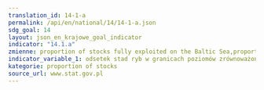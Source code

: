 ```yaml
---
translation_id: 14-1-a
permalink: /api/en/national/14/14-1-a.json
sdg_goal: 14
layout: json_en_krajowe_goal_indicator
indicator: "14.1.a"
zmienne: proportion of stocks fully exploited on the Baltic Sea,proportion of stocks non-fully exploited on the Baltic Sea,proportion of stocks overexploited on the Baltic Sea,proportion of stocks within sustainable biological limits on the Baltic Sea
indicator_variable_1: odsetek stad ryb w granicach poziomów zrównoważonych na Morzu Bałtyckim,udział zasobów rybnych w pełni wykorzystanych (fully exploited) na Morzu Bałtyckim, odsetek stad ryb które są nie w pełni wykorzystane (non-fully exploited) na Morzu Bałtyckim, odsetek stad ryb które są nadmiernie eksploatowane (overexploited) na Morzu Bałtyckim;
kategorie: proportion of stocks
source_url: www.stat.gov.pl
---
```

